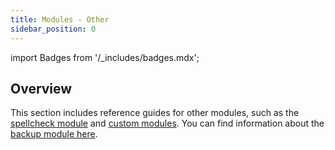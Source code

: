 ```yaml
---
title: Modules - Other
sidebar_position: 0
---
```

import Badges from '/_includes/badges.mdx';

<Badges/>

## Overview

This section includes reference guides for other modules, such as the [spellcheck module](./spellcheck.md) and [custom modules](./custom-modules.md). You can find information about the [backup module here](../../configuration/backups.md).
<!-- TODO: Consider adding references for the backup module here -->
